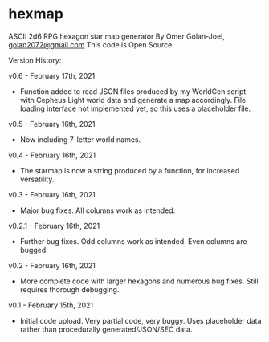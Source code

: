 # hexmap
ASCII 2d6 RPG hexagon star map generator
By Omer Golan-Joel, golan2072@gmail.com
This code is Open Source.

Version History:

v0.6 - February 17th, 2021
- Function added to read JSON files produced by my WorldGen script with Cepheus Light world data and generate a map accordingly. File loading interface not implemented yet, so this uses a placeholder file.

v0.5 - February 16th, 2021
- Now including 7-letter world names.

v0.4 - February 16th, 2021
- The starmap is now a string produced by a function, for increased versatility.

v0.3 - February 16th, 2021
- Major bug fixes. All columns work as intended.

v0.2.1 - February 16th, 2021
- Further bug fixes. Odd columns work as intended. Even columns are bugged.

v0.2 - February 16th, 2021
- More complete code with larger hexagons and numerous bug fixes. Still requires thorough debugging.

v0.1 - February 15th, 2021
- Initial code upload. Very partial code, very buggy. Uses placeholder data rather than procedurally generated/JSON/SEC data.
